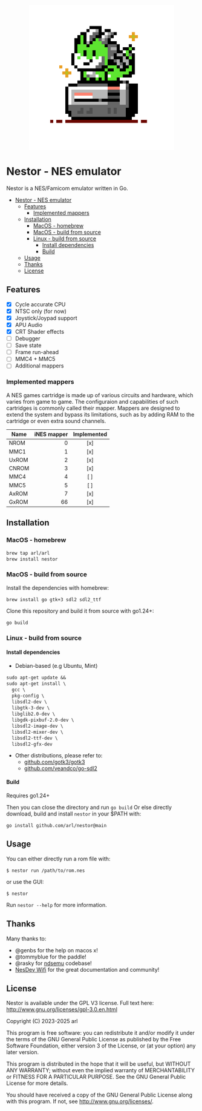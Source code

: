 <p align="center">
 <img src="./ui/logo.png" width="384" align="center">
</p>


# Nestor - NES emulator

Nestor is a NES/Famicom emulator written in Go.


- [Nestor - NES emulator](#nestor---nes-emulator)
  - [Features](#features)
    - [Implemented mappers](#implemented-mappers)
  - [Installation](#installation)
    - [MacOS - homebrew](#macos---homebrew)
    - [MacOS - build from source](#macos---build-from-source)
    - [Linux - build from source](#linux---build-from-source)
      - [Install dependencies](#install-dependencies)
      - [Build](#build)
  - [Usage](#usage)
  - [Thanks](#thanks)
  - [License](#license)


## Features

 - [x] Cycle accurate CPU
 - [x] NTSC only (for now)
 - [x] Joystick/Joypad support
 - [x] APU Audio
 - [x] CRT Shader effects
 - [ ] Debugger
 - [ ] Save state
 - [ ] Frame run-ahead
 - [ ] MMC4 + MMC5
 - [ ] Additional mappers

### Implemented mappers

A NES games cartridge is made up of various circuits and hardware, which varies from game to game. The configuraion and capabilities of such cartridges is commonly called their mapper. Mappers are designed to extend the system and bypass its limitations, such as by adding RAM to the cartridge or even extra sound channels.

| Name  | iNES mapper | Implemented |
|-------|------------:|:-----------:|
| NROM  |           0 |     [x]     |
| MMC1  |           1 |     [x]     |
| UxROM |           2 |     [x]     |
| CNROM |           3 |     [x]     |
| MMC4  |           4 |     [ ]     |
| MMC5  |           5 |     [ ]     |
| AxROM |           7 |     [x]     |
| GxROM |          66 |     [x]     |



## Installation

### MacOS - homebrew

```
brew tap arl/arl
brew install nestor
```


### MacOS - build from source

Install the dependencies with homebrew:

```
brew install go gtk+3 sdl2 sdl2_ttf
```

Clone this repository and build it from source with go1.24+:
```
go build
```


### Linux - build from source

#### Install dependencies

 - Debian-based (e.g Ubuntu, Mint)

```
sudo apt-get update &&
sudo apt-get install \
  gcc \
  pkg-config \
  libsdl2-dev \
  libgtk-3-dev \
  libglib2.0-dev \
  libgdk-pixbuf-2.0-dev \
  libsdl2-image-dev \
  libsdl2-mixer-dev \
  libsdl2-ttf-dev \
  libsdl2-gfx-dev
```

 - Other distributions, please refer to:
   - [github.com/gotk3/gotk3](https://github.com/gotk3/gotk3)
   - [github.com/veandco/go-sdl2](https://github.com/veandco/go-sdl2)

#### Build

Requires go1.24+

Then you can close the directory and run `go build`
Or else directly download, build and install `nestor` in your $PATH with:

```
go install github.com/arl/nestor@main
```

## Usage

You can either directly run a rom file with:

```
$ nestor run /path/to/rom.nes
```

or use the GUI:

```
$ nestor
```

Run `nestor --help` for more information.


## Thanks

Many thanks to:
 - @genbs for the help on macos x!
 - @tommyblue for the paddle!
 - @rasky for [ndsemu](https://github.com/rasky/ndsemu) codebase!
 - [NesDev Wifi](https://www.nesdev.org/wiki/Nesdev_Wiki) for the great documentation and community!

## License

Nestor is available under the GPL V3 license.  Full text here: <http://www.gnu.org/licenses/gpl-3.0.en.html>

Copyright (C) 2023-2025 arl

This program is free software: you can redistribute it and/or modify
it under the terms of the GNU General Public License as published by
the Free Software Foundation, either version 3 of the License, or
(at your option) any later version.

This program is distributed in the hope that it will be useful,
but WITHOUT ANY WARRANTY; without even the implied warranty of
MERCHANTABILITY or FITNESS FOR A PARTICULAR PURPOSE.  See the
GNU General Public License for more details.

You should have received a copy of the GNU General Public License
along with this program.  If not, see <http://www.gnu.org/licenses/>.
